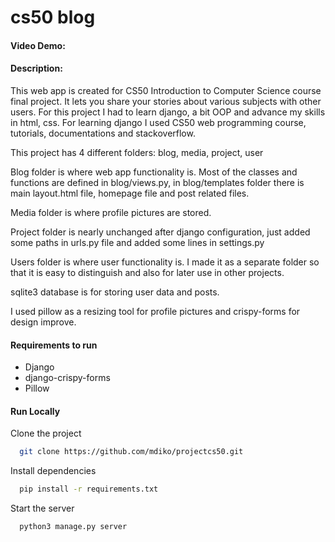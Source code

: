 # cs50 blog
#### Video Demo:  <URL HERE>
#### Description:
This web app is created for CS50 Introduction to Computer Science course final project. It lets you share your stories about various subjects with other users. For this project I had to learn django, a bit OOP and advance my skills in html, css. For learning django I used CS50 web programming course, tutorials, documentations and stackoverflow.

This project has 4 different folders: blog, media, project, user

Blog folder is where web app functionality is. Most of the classes and functions are defined in blog/views.py, in blog/templates folder there is main layout.html file, homepage file and post related files.

Media folder is where profile pictures are stored.

Project folder is nearly unchanged after django configuration, just added some paths in urls.py file and added some lines in settings.py

Users folder is where user functionality is. I made it as a separate folder so that it is easy to distinguish and also for later use in other projects.

sqlite3 database is for storing user data and posts.

I used pillow as a resizing tool for profile pictures and crispy-forms for design improve.



#### Requirements to run
* Django
* django-crispy-forms
* Pillow

#### Run Locally

Clone the project

```bash
  git clone https://github.com/mdiko/projectcs50.git
```

Install dependencies

```bash
  pip install -r requirements.txt
```

Start the server

```bash
  python3 manage.py server
```
